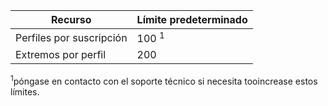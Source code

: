 | Recurso | Límite predeterminado |
| --- | --- |
| Perfiles por suscripción |100 <sup>1</sup> |
| Extremos por perfil |200 |

<sup>1</sup>póngase en contacto con el soporte técnico si necesita tooincrease estos límites.

